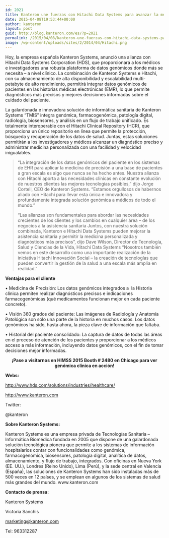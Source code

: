 ```yaml
---
id: 2021
title: Kanteron une fuerzas con Hitachi Data Systems para avanzar la medicina personalizada
date: 2015-04-08T19:53:44+00:00
author: kanteron
layout: post
guid: http://blog.kanteron.com/es/?p=2021
permalink: /2015/04/08/kanteron-une-fuerzas-con-hitachi-data-systems-para-avanzar-la-medicina-personalizada/
image: /wp-content/uploads/sites/2/2014/04/Hitachi.png
---
```

<p class="p1">
  Hoy, la empresa española Kanteron Systems, anunció una alianza con Hitachi Data Systems Corporation (HDS), que proporcionará a los médicos e investigadores una robusta plataforma de datos genómicos donde más se necesita &#8211; a nivel clínico. La combinación de Kanteron Systems e Hitachi, con su almacenamiento de alta disponibilidad y escalabilidad multi-petabyte de alto rendimiento, permitirá integrar datos genómicos de pacientes en las historias médicas electrónicas (EMR), lo que permite diagnósticos más precisos y mejores decisiones informadas sobre el cuidado del paciente.
</p>

<p class="p6">
  La galardonada e innovadora solución de informática sanitaria de Kanteron Systems &#8220;TMIS&#8221; integra genómica, farmacogenómica, patología digital, radiología, biosensores, y análisis en un flujo de trabajo unificado. Es totalmente interoperable con el Hitachi Clinical Repository (HCR), que proporciona un único repositorio en línea que permite la protección, búsqueda y recuperación de los datos de salud. Juntas, estas soluciones permitirán a los investigadores y médicos alcanzar un diagnóstico preciso y administrar medicina personalizada con una facilidad y velocidad inigualables.
</p>

> <p class="p8">
>   &#8220;La integración de los datos genómicos del paciente en los sistemas de EHR para aplicar la medicina de precisión a una base de pacientes a gran escala es algo que nunca se ha hecho antes. Nuestra alianza con<span class="s1"> Hitachi aporta a las necesidades clínicas en constante evolución de nuestros clientes las mejores tecnologías posibles,&#8221; </span>dijo Jorge Cortell, CEO de Kanteron Systems. &#8220;Estamos orgullosos de habernos aliado con Hitachi para llevar esta única e innovadora y profundamente integrada solución genómica a médicos de todo el mundo.&#8221;
> </p>
> 
> <p class="p8">
>   &#8220;Las alianzas son fundamentales para abordar las necesidades crecientes de los clientes y los cambios en cualquier área &#8211; de los negocios a la asistencia sanitaria Juntos, con nuestra solución combinada, Kanteron e Hitachi Data Systems pueden mejorar la asistencia sanitaria y permitir la medicina personalizada y diagnósticos más precisos&#8221;, dijo Dave Wilson, Director de Tecnología, Salud y Ciencias de la Vida, Hitachi Data Systems &#8220;Nosotros también vemos en este desarrollo como una importante realización de la iniciativa Hitachi Innovación Social &#8211; la creación de tecnologías que pueden convertir la gestión de la salud a una escala más amplia en realidad.&#8221;
> </p>

<p class="p6">
  <strong>Ventajas para el cliente</strong>
</p>

<p class="p6">
  • Medicina de Precisión: Los datos genómicos integrados a<span class="Apple-converted-space">  </span>la Historia clínica permiten realizar diagnósticos precisos e indicaciones<span class="Apple-converted-space">  </span>farmacogenómicas (qué medicamentos funcionan mejor en cada paciente concreto).
</p>

<p class="p6">
  • Visión 360 grados del paciente: Las imágenes de Radiología y Anatomía Patológica son sólo una parte de la historia en muchos casos. Los datos genómicos ha sido, hasta ahora, la pieza clave de información que faltaba.
</p>

<p class="p6">
  • Historial del paciente consolidado: La captura de datos de todas las áreas en el proceso de atención de los pacientes y proporcionar a los médicos acceso a más información, incluyendo datos genómicos, con el fin de tomar decisiones mejor informadas.
</p>

<p class="p6" style="text-align: center;">
  <strong>¡Pase a visitarnos en HIMSS 2015 Booth # 2480 en Chicago para ver genómica clínica en acción!</strong>
</p>

<p class="p6">
  <strong>Webs:</strong>
</p>

<p class="p6">
  <a title="http://www.hds.com/solutions/industries/healthcare/" href="http://www.hds.com/solutions/industries/healthcare/" target="_blank">http://www.hds.com/solutions/industries/healthcare/</a>
</p>

<p class="p6">
  <a title="http://www.kanteron.com" href="http://www.kanteron.com" target="_blank">http://www.kanteron.com</a>
</p>

<p class="p6">
  Twitter:
</p>

<p class="p6">
  @kanteron
</p>

<p class="p10">
  <strong><span class="s2">Sobre Kanteron Systems:</span></strong>
</p>

<p class="p10">
  <span class="s2">Kanteron Systems es una empresa privada de Tecnologías Sanitaria – Informática Biomédica fundada en 2005 que dispone de una galardonada solución tecnológica pionera que permite a los sistemas de información hospitalarios contar con funcionalidades como genómica, farmacogenómica, biosensores, patología digital, analítica de datos, almacenamiento, y flujo de trabajo, integrados. Con oficinas en Nueva York (EE. UU.), Londres (Reino Unido), Lima (Perú), y la sede central en Valencia (España), las soluciones de Kanteron Systems han sido instaladas más de 500 veces en 12 países, y se emplean en algunos de los sistemas de salud más grandes del mundo. www.kanteron.com</span>
</p>

<p class="p10">
  <strong><span class="s2">Contacto de prensa:</span></strong>
</p>

Kanteron Systems

Victoria Sanchis
  
marketing@kanteron.com
  
Tel: 963312287